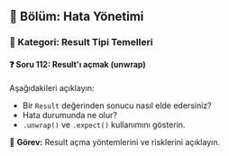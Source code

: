 ## 📘 Bölüm: Hata Yönetimi  
### 🔹 Kategori: Result Tipi Temelleri  
#### ❓ Soru 112: Result'ı açmak (unwrap)

Aşağıdakileri açıklayın:

- Bir `Result` değerinden sonucu nasıl elde edersiniz?
- Hata durumunda ne olur?
- `.unwrap()` ve `.expect()` kullanımını gösterin.

🔧 **Görev:** Result açma yöntemlerini ve risklerini açıklayın.
